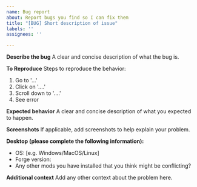 ```yaml
---
name: Bug report
about: Report bugs you find so I can fix them
title: "[BUG] Short description of issue"
labels: ''
assignees: ''

---
```


**Describe the bug**
A clear and concise description of what the bug is.

**To Reproduce**
Steps to reproduce the behavior:
1. Go to '...'
2. Click on '....'
3. Scroll down to '....'
4. See error

**Expected behavior**
A clear and concise description of what you expected to happen.

**Screenshots**
If applicable, add screenshots to help explain your problem.

**Desktop (please complete the following information):**
 - OS: [e.g. Windows/MacOS/Linux]
 - Forge version:
 - Any other mods you have installed that you think might be conflicting?

**Additional context**
Add any other context about the problem here.
